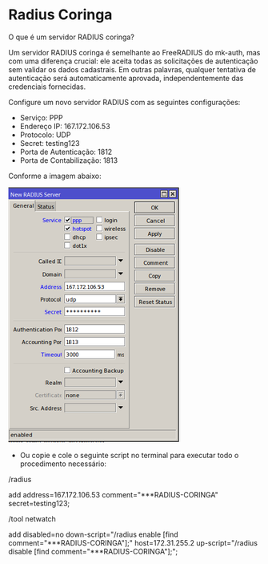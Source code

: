 # Radius Coringa
O que é um servidor RADIUS coringa?

Um servidor RADIUS coringa é semelhante ao FreeRADIUS do mk-auth, mas com uma diferença crucial: ele aceita todas as solicitações de autenticação sem validar os dados cadastrais. Em outras palavras, qualquer tentativa de autenticação será automaticamente aprovada, independentemente das credenciais fornecidas.

Configure um novo servidor RADIUS com as seguintes configurações:

  - Serviço: PPP
  - Endereço IP: 167.172.106.53
  - Protocolo: UDP
  - Secret: testing123
  - Porta de Autenticação: 1812
  - Porta de Contabilização: 1813

Conforme a imagem abaixo:

![Descrição da Imagem](https://github.com/theuscarvalho/radiuscoringa/blob/main/imagens/radius_server.png)

- Ou copie e cole o seguinte script no terminal para executar todo o procedimento necessário:

/radius

add address=167.172.106.53 comment="***RADIUS-CORINGA" secret=testing123;

/tool netwatch

add disabled=no down-script="/radius enable  [find comment=\"***RADIUS-CORINGA\"];" host=172.31.255.2 up-script="/radius disable [find comment=\"***RADIUS-CORINGA\"];";
